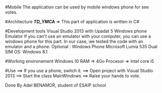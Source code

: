 #Mobile
	The application can be used by mobile windows phone for see votes. 
	
#Architecture
	***TD_YMCA*** => This part of application is written in C#
	
#Development tools
	Visual Studio 2013 with Upadat 5
	Windows phone Emulator 
	If you can't use an emulator with your computer, you can use a windows phone for this part. 
	In our case, we tested the code with an emulator and a phone. 
	Optional : Windows Phone Microsoft Lumia 535 Dual SIM OS: Windows 8.1 
	
#Working environement 
	Windows 10
	RAM => 4Go 
	Procesor => Intel core i5 
	
#Use 
	==> If you use a phone, switch it.
	==> Open project  with Visual Studio 2013
	==> Start the class MainWindows
	==> Raise your hands to vote. 
	
Done By Adel BENAMOR, student of ESAIP school